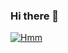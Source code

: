 ### Hi there 👋

[![Hmm](https://github-readme-stats.vercel.app/api?username=sweetcorn1229)](https://github.com/sweetcorn1229/sweetcorn1229)
